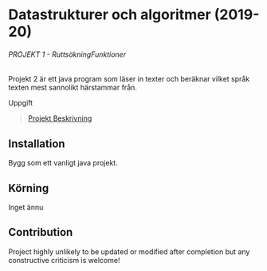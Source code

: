 # Datastrukturer och algoritmer (2019-20)
###### PROJEKT 1 - RuttsökningFunktioner
Projekt 2 är ett java program som läser in texter och beräknar vilket språk texten mest sannolikt härstammar från.

Uppgift
> [Projekt Beskrivning](projekt_beskrivning.pdf)

## Installation
Bygg som ett vanligt java projekt.

## Körning
Inget ännu

## Contribution
Project highly unlikely to be updated or modified after completion but any constructive criticism is welcome!

